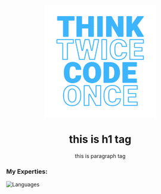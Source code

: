 <div align='center'> 
  <img src='./01.png' style="width: 300px; height: 300px;" alt="Banner"/> 
  <h1>this is h1 tag</h1>
<p>this is paragraph tag</p>
</div>
<h3>My Experties:</h3>
<img src="https://skillicons.dev/icons?i=django,js,nextjs,react,git,github,html,css,tailwind,nginx,postman,postgres,mysql,vercel,py&theme=light&perline=5" alt="Languages"/>
